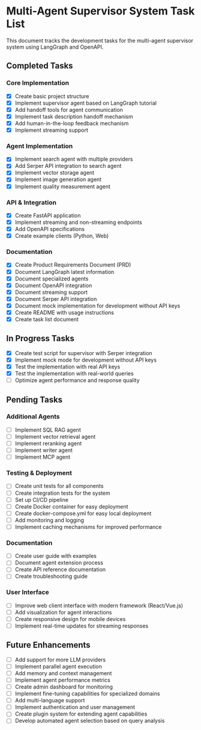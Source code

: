 # Multi-Agent Supervisor System Task List

This document tracks the development tasks for the multi-agent supervisor system using LangGraph and OpenAPI.

## Completed Tasks

### Core Implementation
- [x] Create basic project structure
- [x] Implement supervisor agent based on LangGraph tutorial
- [x] Add handoff tools for agent communication
- [x] Implement task description handoff mechanism
- [x] Add human-in-the-loop feedback mechanism
- [x] Implement streaming support

### Agent Implementation
- [x] Implement search agent with multiple providers
- [x] Add Serper API integration to search agent
- [x] Implement vector storage agent
- [x] Implement image generation agent
- [x] Implement quality measurement agent

### API & Integration
- [x] Create FastAPI application
- [x] Implement streaming and non-streaming endpoints
- [x] Add OpenAPI specifications
- [x] Create example clients (Python, Web)

### Documentation
- [x] Create Product Requirements Document (PRD)
- [x] Document LangGraph latest information
- [x] Document specialized agents
- [x] Document OpenAPI integration
- [x] Document streaming support
- [x] Document Serper API integration
- [x] Document mock implementation for development without API keys
- [x] Create README with usage instructions
- [x] Create task list document

## In Progress Tasks
- [x] Create test script for supervisor with Serper integration
- [x] Implement mock mode for development without API keys
- [x] Test the implementation with real API keys
- [x] Test the implementation with real-world queries
- [ ] Optimize agent performance and response quality

## Pending Tasks

### Additional Agents
- [ ] Implement SQL RAG agent
- [ ] Implement vector retrieval agent
- [ ] Implement reranking agent
- [ ] Implement writer agent
- [ ] Implement MCP agent

### Testing & Deployment
- [ ] Create unit tests for all components
- [ ] Create integration tests for the system
- [ ] Set up CI/CD pipeline
- [ ] Create Docker container for easy deployment
- [ ] Create docker-compose.yml for easy local deployment
- [ ] Add monitoring and logging
- [ ] Implement caching mechanisms for improved performance

### Documentation
- [ ] Create user guide with examples
- [ ] Document agent extension process
- [ ] Create API reference documentation
- [ ] Create troubleshooting guide

### User Interface
- [ ] Improve web client interface with modern framework (React/Vue.js)
- [ ] Add visualization for agent interactions
- [ ] Create responsive design for mobile devices
- [ ] Implement real-time updates for streaming responses

## Future Enhancements
- [ ] Add support for more LLM providers
- [ ] Implement parallel agent execution
- [ ] Add memory and context management
- [ ] Implement agent performance metrics
- [ ] Create admin dashboard for monitoring
- [ ] Implement fine-tuning capabilities for specialized domains
- [ ] Add multi-language support
- [ ] Implement authentication and user management
- [ ] Create plugin system for extending agent capabilities
- [ ] Develop automated agent selection based on query analysis
